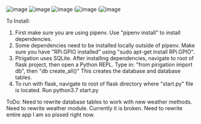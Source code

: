 ![image](https://github.com/equineranch/PIrigation/blob/master/pirigation/static/images/logo.png?raw=true)
![image](https://github.com/equineranch/PIrigation/blob/master/pirigation/static/images/home.png)
![image](https://github.com/equineranch/PIrigation/blob/master/pirigation/static/images/config.png)
i![image](https://github.com/equineranch/PIrigation/blob/master/pirigation/static/images/manual.png)
i![image](https://github.com/equineranch/PIrigation/blob/master/pirigation/static/images/unit.jpeg)

To Install:
1. First make sure you are using pipenv.  Use "pipenv install" to install dependencies.
2. Some dependencies need to be installed locally outside of pipenv.  Make sure you have "RPi.GPIO installed" using "sudo apt-get install RPi.GPIO".
3. PIrigation uses SQLite.  After installing dependencies, navigate to root of flask project, then open a Python REPL. 
    Type in:  "from pirigation import db", then "db create_all()"
    This creates the database and database tables.
4. To run with flask, navigate to root of flask directory where "start.py" file is located.  Run python3.7 start.py

ToDo:
Need to rewrite database tables to work with new weather methods.
Need to rewrite weather module. Currently it is broken.
Need to rewrite entire app I am so pissed right now.